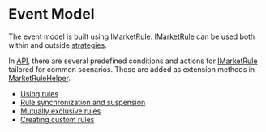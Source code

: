 # Event Model

The event model is built using [IMarketRule](xref:StockSharp.Algo.IMarketRule). [IMarketRule](xref:StockSharp.Algo.IMarketRule) can be used both within and outside [strategies](../strategies.md).

In [API](../../api.md), there are several predefined conditions and actions for [IMarketRule](xref:StockSharp.Algo.IMarketRule) tailored for common scenarios. These are added as extension methods in [MarketRuleHelper](xref:StockSharp.Algo.MarketRuleHelper).

- [Using rules](event_model/rules_using.md)
- [Rule synchronization and suspension](event_model/rules_suspension.md)
- [Mutually exclusive rules](event_model/rules_mutually_exclusive.md)
- [Creating custom rules](event_model/rules_create.md)